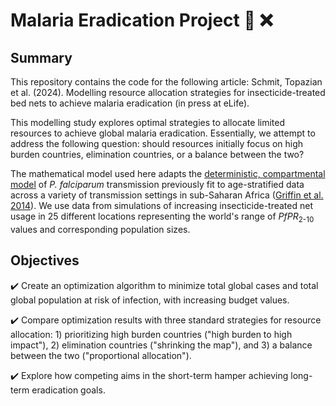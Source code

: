 # Malaria Eradication Project :mosquito: :x:

## Summary

This repository contains the code for the following article: Schmit, Topazian et al. (2024). Modelling resource allocation strategies for insecticide-treated bed nets to achieve malaria eradication (in press at eLife).

This modelling study explores optimal strategies to allocate limited resources to achieve global malaria eradication. Essentially, we attempt to address the following question: should resources initially focus on high burden countries, elimination countries, or a balance between the two?

The mathematical model used here adapts the [deterministic, compartmental model](https://github.com/mrc-ide/deterministic-malaria-model) of *P. falciparum* transmission previously fit to age-stratified data across a variety of transmission settings in sub-Saharan Africa ([Griffin et al. 2014](https://www.nature.com/articles/ncomms4136)). We use data from simulations of increasing insecticide-treated net usage in 25 different locations representing the world's range of *PfPR*<sub>2-10</sub> values and corresponding population sizes.

## Objectives

:heavy_check_mark: Create an optimization algorithm to minimize total global cases and total global population at risk of infection, with increasing budget values.

:heavy_check_mark: Compare optimization results with three standard strategies for resource allocation: 1) prioritizing high burden countries ("high burden to high impact"), 2) elimination countries ("shrinking the map"), and 3) a balance between the two ("proportional allocation").

:heavy_check_mark: Explore how competing aims in the short-term hamper achieving long-term eradication goals.
